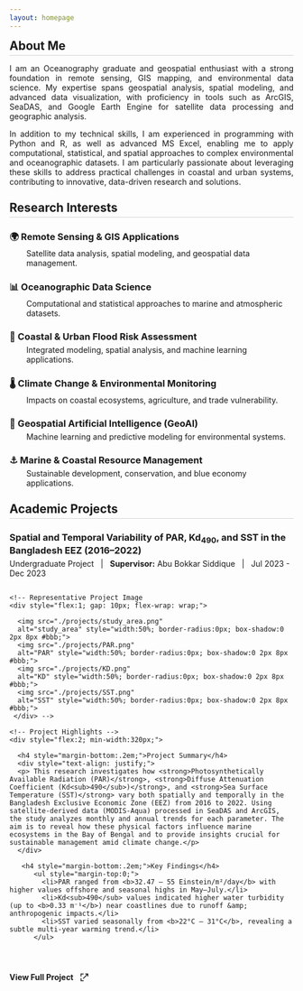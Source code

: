 ```yaml
---
layout: homepage
---
```

<style>
  .section {
    border-left: 4px solid #1E90FF; /* blue vertical line */
    padding-left: 12px; /* space between line and content */
    margin-bottom: 2em; /* space after each section */
  }

  h2 {
    margin-top: 0; /* no extra space on top of heading inside section */
    margin-bottom: 0.5em;
    padding-bottom: 0.2em;
    border-bottom: 1.3px solid #d3d3d3; /* light gray horizontal line */
  }

  h2:not(:first-of-type) {
    margin-top: 1.2em; /* space before headings except the first */
  }
</style>

<h2>About Me</h2>
<div style="text-align: justify;">
  <p>
    I am an Oceanography graduate and geospatial enthusiast with a strong foundation in remote sensing, GIS mapping, and environmental data science. My expertise spans geospatial analysis, spatial modeling, and advanced data visualization, with proficiency in tools such as ArcGIS, SeaDAS, and Google Earth Engine for satellite data processing and geographic analysis.
  </p>
  <p>
    In addition to my technical skills, I am experienced in programming with Python and R, as well as advanced MS Excel, enabling me to apply computational, statistical, and spatial approaches to complex environmental and oceanographic datasets. I am particularly passionate about leveraging these skills to address practical challenges in coastal and urban systems, contributing to innovative, data-driven research and solutions.
  </p>
</div>

<h2>Research Interests</h2>

  <h3 style="margin-bottom: 5px;">🌍 Remote Sensing & GIS Applications</h3>
  <p style="margin-top: 0; margin-left: 30px;">Satellite data analysis, spatial modeling, and geospatial data management.</p>

  <h3 style="margin-bottom: 5px;">📊 Oceanographic Data Science</h3>
  <p style="margin-top: 0; margin-left: 30px;">Computational and statistical approaches to marine and atmospheric datasets.</p>

  <h3 style="margin-bottom: 5px;">🌊 Coastal & Urban Flood Risk Assessment</h3>
  <p style="margin-top: 0; margin-left: 30px;">Integrated modeling, spatial analysis, and machine learning applications.</p>

  <h3 style="margin-bottom: 5px;">🌡️ Climate Change & Environmental Monitoring</h3>
  <p style="margin-top: 0; margin-left: 30px;">Impacts on coastal ecosystems, agriculture, and trade vulnerability.</p>

  <h3 style="margin-bottom: 5px;">🤖 Geospatial Artificial Intelligence (GeoAI)</h3>
  <p style="margin-top: 0; margin-left: 30px;">Machine learning and predictive modeling for environmental systems.</p>

  <h3 style="margin-bottom: 5px;">⚓ Marine & Coastal Resource Management</h3>
  <p style="margin-top: 0; margin-left: 30px;">Sustainable development, conservation, and blue economy applications.</p>


<h2>Academic Projects</h2>
  <h3 style="margin-bottom: 5px;">Spatial and Temporal Variability of PAR, Kd<sub>490</sub>, and SST in the Bangladesh EEZ (2016–2022)</h3>
  <p style="margin-top: 0;">Undergraduate Project &nbsp; | &nbsp; <b>Supervisor:</b> Abu Bokkar Siddique &nbsp; | &nbsp; Jul 2023 - Dec 2023</p>
  <div style="display:flex; flex-wrap:wrap; gap:1.5em;">
    
    <!-- Representative Project Image 
    <div style="flex:1; gap: 10px; flex-wrap: wrap;">
    
      <img src="./projects/study_area.png" 
      alt="study_area" style="width:50%; border-radius:0px; box-shadow:0 2px 8px #bbb;">
      <img src="./projects/PAR.png" 
      alt="PAR" style="width:50%; border-radius:0px; box-shadow:0 2px 8px #bbb;">
      <img src="./projects/KD.png" 
      alt="KD" style="width:50%; border-radius:0px; box-shadow:0 2px 8px #bbb;">
      <img src="./projects/SST.png" 
      alt="SST" style="width:50%; border-radius:0px; box-shadow:0 2px 8px #bbb;">
     </div> -->

    <!-- Project Highlights -->
    <div style="flex:2; min-width:320px;">
    
      <h4 style="margin-bottom:.2em;">Project Summary</h4>
      <div style="text-align: justify;">
      <p> This research investigates how <strong>Photosynthetically Available Radiation (PAR)</strong>, <strong>Diffuse Attenuation Coefficient (Kd<sub>490</sub>)</strong>, and <strong>Sea Surface Temperature (SST)</strong> vary both spatially and temporally in the Bangladesh Exclusive Economic Zone (EEZ) from 2016 to 2022. Using satellite-derived data (MODIS-Aqua) processed in SeaDAS and ArcGIS, the study analyzes monthly and annual trends for each parameter. The aim is to reveal how these physical factors influence marine ecosystems in the Bay of Bengal and to provide insights crucial for sustainable management amid climate change.</p>
      </div> 
      
       <h4 style="margin-bottom:.2em;">Key Findings</h4>
          <ul style="margin-top:0;">
            <li>PAR ranged from <b>32.47 – 55 Einstein/m²/day</b> with higher values offshore and seasonal highs in May–July.</li>
            <li>Kd<sub>490</sub> values indicated higher water turbidity (up to <b>0.33 m⁻¹</b>) near coastlines due to runoff &amp; anthropogenic impacts.</li>
            <li>SST varied seasonally from <b>22°C – 31°C</b>, revealing a subtle multi-year warming trend.</li>
          </ul>
       
<h4 style="margin-bottom: .2em;">
  <a href="./projects/undergrad_project.pdf" 
     target="_blank" 
     style="text-decoration: none; color: inherit; display: inline-flex; align-items: center; gap: 6px;">
    View Full Project
    <svg xmlns="http://www.w3.org/2000/svg" 
         width="18" height="18" fill="currentColor" 
         viewBox="0 0 24 24" style="margin-left: 4px;">
      <path d="M14 3h7v7h-2V6.41l-9.29 9.3-1.42-1.42 9.3-9.29H14V3z"/>
      <path d="M5 5h5V3H3v7h2V5zm0 14v-5H3v7h7v-2H5z"/>
    </svg>
  </a>
</h4>



 

